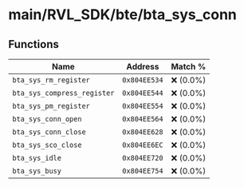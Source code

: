 # main/RVL_SDK/bte/bta_sys_conn

## Functions

| Name | Address | Match % |
|------|---------|---------|
| `bta_sys_rm_register` | `0x804EE534` | :x: (0.0%) |
| `bta_sys_compress_register` | `0x804EE544` | :x: (0.0%) |
| `bta_sys_pm_register` | `0x804EE554` | :x: (0.0%) |
| `bta_sys_conn_open` | `0x804EE564` | :x: (0.0%) |
| `bta_sys_conn_close` | `0x804EE628` | :x: (0.0%) |
| `bta_sys_sco_close` | `0x804EE6EC` | :x: (0.0%) |
| `bta_sys_idle` | `0x804EE720` | :x: (0.0%) |
| `bta_sys_busy` | `0x804EE754` | :x: (0.0%) |